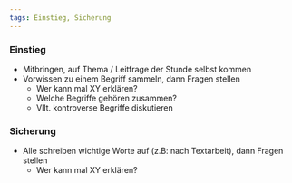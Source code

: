 ```yaml
---
tags: Einstieg, Sicherung
---
```


### Einstieg 
- Mitbringen, auf Thema / Leitfrage der Stunde selbst kommen
- Vorwissen zu einem Begriff sammeln, dann Fragen stellen
	- Wer kann mal XY erklären?
	- Welche Begriffe gehören zusammen?
	- Vllt. kontroverse Begriffe diskutieren


### Sicherung
- Alle schreiben wichtige Worte auf (z.B: nach Textarbeit), dann Fragen stellen
	- Wer kann mal XY erklären?